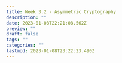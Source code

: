 ```yaml
---
title: Week 3.2 - Asymmetric Cryptography
description: ""
date: 2023-01-08T22:21:08.562Z
preview: ""
draft: false
tags: ""
categories: ""
lastmod: 2023-01-08T23:22:23.490Z
---
```

